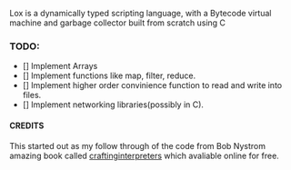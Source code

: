 Lox is a dynamically typed scripting language, with a Bytecode virtual machine and garbage collector built from scratch using C

### TODO:
- [] Implement Arrays
- [] Implement functions like map, filter, reduce.
- [] Implement higher order convinience function to read and write into files.
- [] Implement networking libraries(possibly in C).

#### CREDITS
This started out as my follow through of the code from Bob Nystrom amazing book called [craftinginterpreters](http://craftinginterpreters.com/) which avaliable online for free.